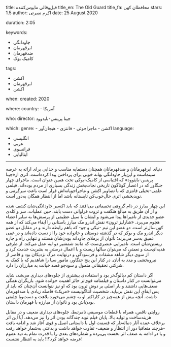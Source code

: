 
title: قیل‌وقالی مایوس‌کننده
title_en: The Old Guard 
title_fa: محافظان کهن
stars: 1.5
author: اکرم نصرتی
date: 25 August 2020

duration: 2:05

keywords:
  - جاودانگی
  - ابرقهرمان
  - ضدقهرمان
  - کامیک بوک 

tags:
  - اکشن
  - ابرقهرمان
  - اکشن   

when:
  created: 2020

where:
  country:
    - آمریکا
    
who:
  director: جینا پرینس-بایدوود

which:
  genre:
    - اکشن
    - ماجراجوئی
    - فانتزی
    - هیجان‌آور
  language: 
  - انگلیسی
  - عربی
  - فرانسوی
  - ایتالیایی

---

دنیای ابرقهرمانان و ضدقهرمانان همچنان دستمایه مناسب و جذابی برای ارائه به عرصه سینماست و این‌بار جاودانگی بهانه خوبی برای پرداختن پیدا کرده‌است.
 اثری از«جینا پرینس-بایثوود» که اقتباسی از کامیک-بوکی تحت همین عنوان است. ماجرای چهار جنگاور که در اعصار گوناگون تاریخی نجات‌بخش زندگی بسیاری از مردم بوده‌اند. فیلمی علمی-تخیلی فانتزی که با تصاویر اکشن و ماجراجویانه‌اش قرار است باعث سرگرمی و نویدبخشی اثری حال‌خوب‌کن تابستانه باشد اما از انتظار همگان به‌دور است.

این چهار مبارز در دام گروهی تحقیقاتی می‌افتند که باید اکسیر جاودانگی‌شان کشف شده و از آن طریق به مبالغ هنگفت و ثروت فراوانی دست یابند. حین عملیات، سر و کله‌ی عضو جدیدی از نامیراها پیدا می‌شود و ایشان با سیل عظیمی از پرسش‌ها به سایر اعضاء هجوم می‌برد. «شارلیز ثرون» نقش اندرو مک مبارز باستانی را ایفاء می‌کند که از همه کهن‌سال‌تر است. دو عضو این تیم -نیکی و جو- که باهم رابطه دارند و در مقابل دو عضو دیگر اندرو مک و بوکر که در گذشته دوستان و خانواده خود را از دست داده‌اند و در غمی عمیق به‌سر می‌برند؛ ناتوان از برملای جاودانه بودن‌شان هستند و تنهایی راه و چاره  زیستن‌شان است. نامیرایی عنصری‌ست که مانند شمشیر دو لبه عمل‌ می‌کند. از طرفی هدیه‌ای‌ست و نعمتی که می‌توان سالها زیست و با اعمال درستی به بشریت خدمت کرد و از سوی دیگر شاهد مشقات و فرسودگی و درنهایت مرگ نزدیکان بود و قاصر از نیروبخشی و مدد به آنان. در کنار این پنج جنگاور، مامور سیا را شاهدیم که با کمک به شرکتی تحقیقاتی متمول و سودجو قصد خیانت به مبارزان را دارد.

اگر داستان کم دیالوگ‌تر بود و استفاده‌ی بیشتری از جلوه‌های دیداری می‌شد، شاید می‌توانست در کنار داستان و فیلمنامه قوی‌تر حائز اهمیت خوانده شود. بازیگران همگی ضعف‌هایی داشتند و بار اصلی بر دوش ثرون بود که او نیز نتوانست آن‌چنان که باید از پس ایفای این نقش بربیاید. شخصیت انتاگونیست «مریک» فاصله زیادی با ضدقهرمان داشت. آنچه بیش از همه‌چیز در کاراکتر او به چشم می‌خورد بلاهت و دست‌وپا چلفتی بودن‌اش بود و ناتوان از مبارزه با قهرمان داستان. 

روایتی ناقص، همراه با قطعات موسیقی نامرتبط، جلوه‌های دیداری ضعیف و در مقابل هزینه‌ساخت و تولید بالا. پایان فیلم نوید چندگانه بودن اثر را نیز می‌دهد. آیا این اثر برخلاف عمده آثار دنباله‌دار که قسمت اول با داستانی اصیل و قوی آغاز شد و ادامه یافت -هرچند متعاقبا دور از انتظار و ضعیف- تفاوت خواهد داشت و بدعتی به‌شمار خواهد رفت و یا در ادامه به ضعف اثر نخست پی‌برده و شماره‌های بعدی را با قدرت تمام به دید عموم عرضه خواهد کرد؟!! باید به انتظار نشست!